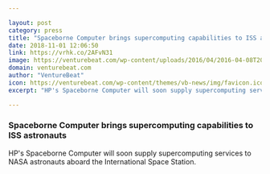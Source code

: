 ```yaml
---

layout: post
category: press
title: "Spaceborne Computer brings supercomputing capabilities to ISS astronauts"
date: 2018-11-01 12:06:50
link: https://vrhk.co/2AFvN31
image: https://venturebeat.com/wp-content/uploads/2016/04/2016-04-08T205250Z_2_LYNXNPEC3718S_RTROPTP_4_NASA-SPACESTATION.jpg?fit=4940%2C3292&strip=all
domain: venturebeat.com
author: "VentureBeat"
icon: https://venturebeat.com/wp-content/themes/vb-news/img/favicon.ico
excerpt: "HP's Spaceborne Computer will soon supply supercomputing services to NASA astronauts aboard the International Space Station."

---
```


### Spaceborne Computer brings supercomputing capabilities to ISS astronauts

HP's Spaceborne Computer will soon supply supercomputing services to NASA astronauts aboard the International Space Station.